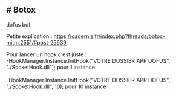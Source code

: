 <h2># Botox</h2>
dofus bot

Petite explication : https://cadernis.fr/index.php?threads/botox-mitm.2551/#post-25639

Pour lancer un hook c'est juste : </br>
  -HookManager.Instance.InitHook("VOTRE DOSSIER APP DOFUS", "./SocketHook.dll"); pour 1 instance </br>    
  -HookManager.Instance.InitHook("VOTRE DOSSIER APP DOFUS", "./SocketHook.dll", 10); pour 10 instance </br> 
